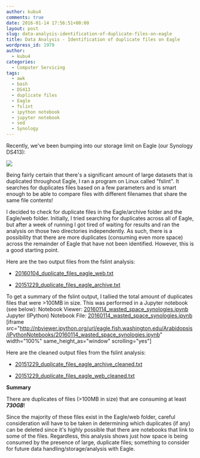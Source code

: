 ```yaml
---
author: kubu4
comments: true
date: 2016-01-14 17:56:51+00:00
layout: post
slug: data-analysis-identification-of-duplicate-files-on-eagle
title: Data Analysis - Identification of duplicate files on Eagle
wordpress_id: 1979
author:
  - kubu4
categories:
  - Computer Servicing
tags:
  - awk
  - bash
  - DS413
  - duplicate files
  - Eagle
  - fslint
  - ipython notebook
  - jupyter notebook
  - sed
  - Synology
---
```


Recently, we've been bumping into our storage limit on Eagle (our Synology DS413):

[![](http://eagle.fish.washington.edu/Arabidopsis/20160114_eagle_storage.jpg)](http://eagle.fish.washington.edu/Arabidopsis/20160114_eagle_storage.jpg)



Being fairly certain that there's a significant amount of large datasets that is duplicated throughout Eagle, I ran a program on Linux called "fslint". It searches for duplicates files based on a few parameters and is smart enough to be able to compare files with different filenames that share the same file contents!

I decided to check for duplicate files in the Eagle/archive folder and the Eagle/web folder. Initially, I tried searching for duplicates across all of Eagle, but after a week of running I got tired of waiting for results and ran the analysis on those two directories independently. As such, there is a possibility that there are more duplicates (consuming even more space) across the remainder of Eagle that have not been identified. However, this is a good starting point.

Here are the two output files from the fslint analysis:




    
  * [20160104_duplicate_files_eagle_web.txt](http://eagle.fish.washington.edu/Arabidopsis/20160104_duplicate_files_eagle_web.txt)

    
  * [20151229_duplicate_files_eagle_archive.txt](http://eagle.fish.washington.edu/Arabidopsis/20151229_duplicate_files_eagle_archive.txt)





To get a summary of the fslint output, I tallied the total amount of duplicates files that were >100MB in size. This was performed in a Jupyter notebook (see below):
Notebook Viewer: [20160114_wasted_space_synologies.ipynb](http://nbviewer.ipython.org/url/eagle.fish.washington.edu/Arabidopsis/iPythonNotebooks/20160114_wasted_space_synologies.ipynb)
Jupyter (IPython) Notebook File: [20160114_wasted_space_synologies.ipynb](http://eagle.fish.washington.edu/Arabidopsis/iPythonNotebooks/20160114_wasted_space_synologies.ipynb)
[iframe src="http://nbviewer.ipython.org/url/eagle.fish.washington.edu/Arabidopsis/iPythonNotebooks/20160114_wasted_space_synologies.ipynb" width="100%" same_height_as="window" scrolling="yes"]


Here are the cleaned output files from the fslint analysis:




    
  * [20151229_duplicate_files_eagle_archive_cleaned.txt](http://eagle.fish.washington.edu/Arabidopsis/20151229_duplicate_files_eagle_archive_cleaned.txt)

    
  * [20151229_duplicate_files_eagle_web_cleaned.txt](http://eagle.fish.washington.edu/Arabidopsis/20160104_duplicate_files_eagle_web_cleaned.txt)





**Summary**

There are duplicates of files (>100MB in size) that are consuming at least **_730GB_**!

Since the majority of these files exist in the Eagle/web folder, careful consideration will have to be taken in determining which duplicates (if any) can be deleted since it's highly possible that there are notebooks that link to some of the files. Regardless, this analysis shows just how space is being consumed by the presence of large, duplicate files; something to consider for future data handling/storage/analysis with Eagle.

